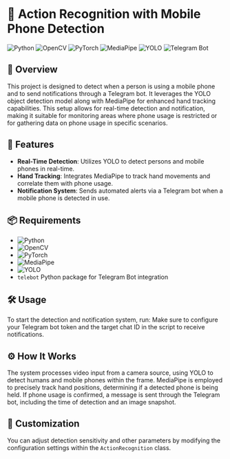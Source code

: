 # 📱 Action Recognition with Mobile Phone Detection

![Python](https://img.shields.io/badge/Python-3.6%2B-blue)
![OpenCV](https://img.shields.io/badge/OpenCV-4.5.2-green)
![PyTorch](https://img.shields.io/badge/PyTorch-1.8-orange)
![MediaPipe](https://img.shields.io/badge/MediaPipe-0.8-blueviolet)
![YOLO](https://img.shields.io/badge/YOLO-v5-yellowgreen)
![Telegram Bot](https://img.shields.io/badge/Telegram-Bot-brightgreen)

## 📝 Overview
This project is designed to detect when a person is using a mobile phone and to send notifications through a Telegram bot. It leverages the YOLO object detection model along with MediaPipe for enhanced hand tracking capabilities. This setup allows for real-time detection and notification, making it suitable for monitoring areas where phone usage is restricted or for gathering data on phone usage in specific scenarios.

## 🚀 Features
- **Real-Time Detection**: Utilizes YOLO to detect persons and mobile phones in real-time.
- **Hand Tracking**: Integrates MediaPipe to track hand movements and correlate them with phone usage.
- **Notification System**: Sends automated alerts via a Telegram bot when a mobile phone is detected in use.

## 📦 Requirements
- ![Python](https://img.shields.io/badge/Python-3.6%2B-blue) 
- ![OpenCV](https://img.shields.io/badge/OpenCV-4.5.2-green) 
- ![PyTorch](https://img.shields.io/badge/PyTorch-1.8-orange) 
- ![MediaPipe](https://img.shields.io/badge/MediaPipe-0.8-blueviolet)
- ![YOLO](https://img.shields.io/badge/YOLO-v5-yellowgreen)
- `telebot` Python package for Telegram Bot integration

## 🛠️ Usage
To start the detection and notification system, run:
Make sure to configure your Telegram bot token and the target chat ID in the script to receive notifications.

## ⚙️ How It Works
The system processes video input from a camera source, using YOLO to detect humans and mobile phones within the frame. MediaPipe is employed to precisely track hand positions, determining if a detected phone is being held. If phone usage is confirmed, a message is sent through the Telegram bot, including the time of detection and an image snapshot.

## 🎨 Customization
You can adjust detection sensitivity and other parameters by modifying the configuration settings within the `ActionRecognition` class.

